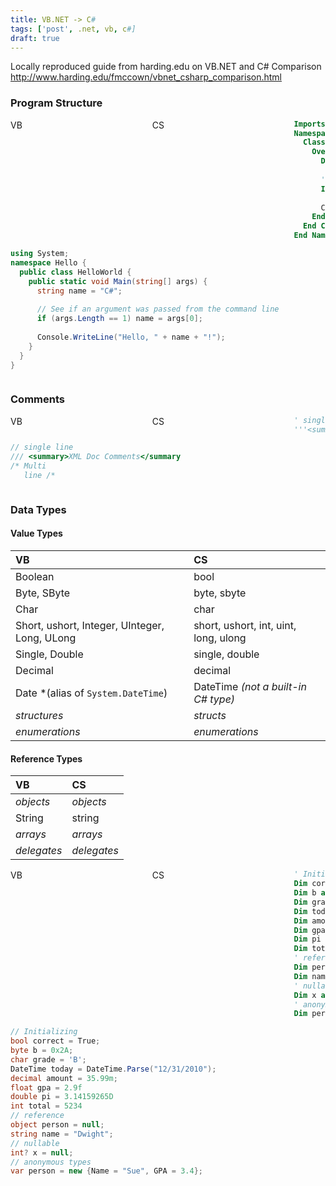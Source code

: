 ```yaml
---
title: VB.NET -> C#
tags: ['post', .net, vb, c#]
draft: true
---
```



Locally reproduced guide from harding.edu on VB.NET and C# Comparison
http://www.harding.edu/fmccown/vbnet_csharp_comparison.html

<div><style>
pre.prettyprint {
 width:45%;
 float: left;
}
.vb-code, .cs-code {
 width:45%;
 float: left;
}
.clear {
 clear:both
}
</style></div>


### Program Structure

<div class="vb-code">VB</div><div class="cs-code">CS</div>

```vb
Imports System
Namespace Hello
  Class HelloWorld
    Overloads Shared Sub Main(ByVal args() As String)
      Dim name as String = "VB.NET"
      
      'See if an argument was passed from the command line
      If args.Length = 1 Then name = args(0)
      
      Console.WriteLine("Hello, " & name & "!")
    End Sub
  End Class
End Namespace
```

```cs
using System;
namespace Hello {
  public class HelloWorld {
    public static void Main(string[] args) {
      string name = "C#";
      
      // See if an argument was passed from the command line
      if (args.Length == 1) name = args[0];
        
      Console.WriteLine("Hello, " + name + "!");
    }
  }
}
```
<div class="clear"></div>

### Comments

<div class="vb-code">VB</div><div class="cs-code">CS</div>

```vb
' single line
'''<summary>XML Doc Comments</summary>
```

```cs
// single line
/// <summary>XML Doc Comments</summary
/* Multi
   line /*
```

<div class="clear"></div>

### Data Types


#### Value Types
VB          |  CS
:-----------|:------
Boolean     | bool
Byte, SByte | byte, sbyte
Char        | char
Short, ushort, Integer, UInteger, Long, ULong | short, ushort, int, uint, long, ulong
Single, Double | single, double
Decimal        | decimal
Date *(alias of `System.DateTime`) | DateTime *(not a built-in C# type)*
*structures*   | *structs*
*enumerations* | *enumerations*

#### Reference Types

VB          |  CS
:-----------|:------
*objects*   | *objects*
String      | string
*arrays*    | *arrays*
*delegates* | *delegates*


<div class="vb-code">VB</div><div class="cs-code">CS</div>

```vb
' Initializing
Dim correct as Boolean = True
Dim b as Byte = &H2A
Dim grade as Char = "B"c
Dim today as Date = #12/31/2010#
Dim amount As Decimal = 35.99@
Dim gpa as Single = 2.9!
Dim pi as Double = 3.13159265
Dim total as Integer = 5234
' reference
Dim person as Object = Nothing
Dim name as String = "Dwight"
' nullable types
Dim x as Integer? = Nothing
' anonymous types
Dim person = New With {.Name = "Sue, .GPA = 3.4}
```

```cs
// Initializing
bool correct = True;
byte b = 0x2A;
char grade = 'B';
DateTime today = DateTime.Parse("12/31/2010");
decimal amount = 35.99m;
float gpa = 2.9f
double pi = 3.14159265D
int total = 5234
// reference
object person = null;
string name = "Dwight";
// nullable
int? x = null;
// anonymous types
var person = new {Name = "Sue", GPA = 3.4};
```
<div class="clear"></div>
